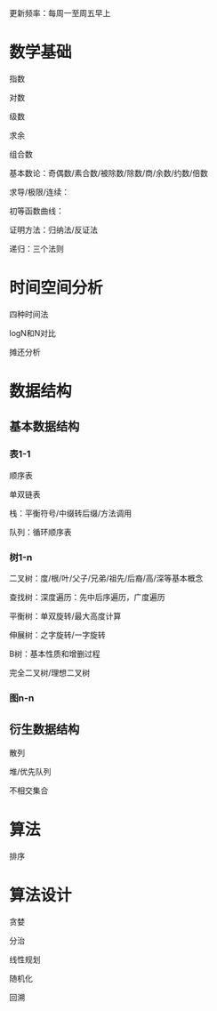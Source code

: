 更新频率：每周一至周五早上

# 数学基础

指数

对数

级数

求余

组合数

基本数论：奇偶数/素合数/被除数/除数/商/余数/约数/倍数

求导/极限/连续：

初等函数曲线：

证明方法：归纳法/反证法

递归：三个法则

# 时间空间分析

四种时间法

logN和N对比

摊还分析

# 数据结构

## 基本数据结构

### 表1-1

顺序表

单双链表

栈：平衡符号/中缀转后缀/方法调用

队列：循环顺序表

### 树1-n

二叉树：度/根/叶/父子/兄弟/祖先/后裔/高/深等基本概念

查找树：深度遍历：先中后序遍历，广度遍历

平衡树：单双旋转/最大高度计算

伸展树：之字旋转/一字旋转

B树：基本性质和增删过程

完全二叉树/理想二叉树

### 图n-n

## 衍生数据结构

散列

堆/优先队列

不相交集合


# 算法

排序



# 算法设计

贪婪

分治

线性规划

随机化

回溯